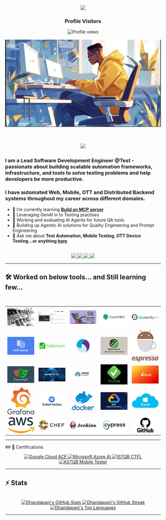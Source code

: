 <div align="center">
  <img src="https://media.giphy.com/media/hvRJCLFzcasrR4ia7z/giphy.gif" width="40px" />
  <h3>Profile Visitors</h3>
  <img src="https://komarev.com/ghpvc/?username=rdhandapani88&color=blue&style=flat-square" alt="Profile views" />
</div>
<br>

<img src="https://github.com/rdhandapani88/rdhandapani88/blob/main/developer.png" alt="Banner of a developer sitting in front of a desk">

<br>
<h1 align="center">
    <img src="https://readme-typing-svg.herokuapp.com/?font=Inter&size=48&center=true&vCenter=true&width=500&height=70&color=4493F8&duration=4000&lines=Hi+There!+👋;+I'm+Dhandapani+!;" />
</h1>

### I am a Lead Software Development Engineer @Test - passionate about building scalable automation frameworks, infrastructure, and tools to solve testing problems and help developers be more productive.
### I have automated Web, Mobile, OTT and Distributed Backend systems throughout my career across different domains.

- 🌱 I’m currently learning **[Build an MCP server](https://modelcontextprotocol.io/quickstart/server)**
- 🌱 Leveraging GenAI in to Testing practises
- 🌱 Working and evaluating AI Agents for future QA tools
- 🌱 Building up Agentic AI solutions for Quality Engineering and Prompt Engineering
- 💬 Ask me about **Test Automation, Mobile Testing, OTT Device Testing...or anything [here](https://github.com/rdhandapani88/rdhandapani88/issues)**

<br>

<div align="center">
  <a href="rdhandapani88@gmail.com">
    <img src="https://img.shields.io/badge/Gmail-333333?style=for-the-badge&logo=gmail&logoColor=red" />
  </a>
  <a href="https://www.linkedin.com/in/dhandapani-r-b6550b119/" target="_blank">
    <img src="https://img.shields.io/badge/LinkedIn-0077B5?style=for-the-badge&logo=linkedin&logoColor=white" target="_blank" />
  </a>
  <a href="https://medium.com/@rdhandapani88" target="_blank">
    <img src="https://img.shields.io/badge/Medium-000000?style=for-the-badge&logo=medium&logoColor=white" target="_blank" />
  </a>
  <a href="https://huggingface.co/Dhanda88" target="_blank">
    <img src="https://img.shields.io/badge/HuggingFace-1e1f26?style=for-the-badge&logo=huggingface&logoColor=yellow" target="_blank" />
 </a>
</div>

<hr>

## 🛠️ Worked on below tools... and Still learning few...

<br>

<div align="center">

<table>
  <tr>
    <td><img src="https://github.com/rdhandapani88/rdhandapani88/blob/main/MobileCloud.jpg" width="120"/></td>
    <td><img src="https://github.com/rdhandapani88/rdhandapani88/blob/main/img1.png" width="120"/></td>
    <td><img src="https://github.com/rdhandapani88/rdhandapani88/blob/main/img2.png" width="120"/></td>
    <td><img src="https://github.com/rdhandapani88/rdhandapani88/blob/main/cucumber.jpeg" width="120"/></td>
    <td><img src="https://github.com/rdhandapani88/rdhandapani88/blob/main/serenity.png" width="120"/></td>
  </tr>
  <tr>
    <td><img src="https://github.com/rdhandapani88/rdhandapani88/blob/main/mcp.png" width="120"/></td>
    <td><img src="https://github.com/rdhandapani88/rdhandapani88/blob/main/selenium_logo.webp" width="120"/></td>
    <td><img src="https://github.com/rdhandapani88/rdhandapani88/blob/main/appium.webp" width="120"/></td>
    <td><img src="https://github.com/rdhandapani88/rdhandapani88/blob/main/rest.png" width="120"/></td>
    <td><img src="https://github.com/rdhandapani88/rdhandapani88/blob/main/espression.png" width="120"/></td>
  </tr>
  <tr>
    <td><img src="https://github.com/rdhandapani88/rdhandapani88/blob/main/play.png" width="120"/></td>
    <td><img src="https://github.com/rdhandapani88/rdhandapani88/blob/main/agenticai.jpg" width="120"/></td>
    <td><img src="https://github.com/rdhandapani88/rdhandapani88/blob/main/copilot.jpg" width="120"/></td>
    <td><img src="https://github.com/rdhandapani88/rdhandapani88/blob/main/xcui.jpeg" width="120"/></td>
    <td><img src="https://github.com/rdhandapani88/rdhandapani88/blob/main/swift.webp" width="120"/></td>
  </tr>
  <tr>
    <td><img src="https://github.com/rdhandapani88/rdhandapani88/blob/main/grafana.jpeg" width="120"/></td>
    <td><img src="https://github.com/rdhandapani88/rdhandapani88/blob/main/kubernates.png" width="120"/></td>
    <td><img src="https://github.com/rdhandapani88/rdhandapani88/blob/main/docker_facebook_share.png" width="120"/></td>
    <td><img src="https://github.com/rdhandapani88/rdhandapani88/blob/main/gcp.svg" width="120"/></td>
    <td><img src="https://github.com/rdhandapani88/rdhandapani88/blob/main/Azure.png" width="120"/></td>
  </tr>
  <tr>
    <td><img src="https://github.com/rdhandapani88/rdhandapani88/blob/main/aws.png" width="120"/></td>
    <td><img src="https://github.com/rdhandapani88/rdhandapani88/blob/main/chef-logo.png" width="120"/></td>
    <td><img src="https://github.com/rdhandapani88/rdhandapani88/blob/main/jenkins.png" width="120"/></td>
    <td><img src="https://github.com/rdhandapani88/rdhandapani88/blob/main/cypress.png" width="120"/></td>
    <td><img src="https://github.com/rdhandapani88/rdhandapani88/blob/main/github.png" width="120"/></td>
  </tr>
</table>

</div>
<hr>

<div>
## 📜 Certifications  

<p align="center">
  <a href="https://www.credly.com/badges/2f30d759-30bb-4ebe-9087-11a091792356/public_url">
    <img src="https://img.shields.io/badge/Google%20Cloud-Associate%20Cloud%20Engineer-blue?logo=googlecloud&logoColor=white&style=for-the-badge" alt="Google Cloud ACE"/>
  </a>
  
  <a href="https://learn.microsoft.com/en-us/users/dhandapanirajendaran-9687/credentials/f8c9f1b8ef1e018d">
    <img src="https://img.shields.io/badge/Microsoft%20Azure-AI%20Fundamentals-0078D4?logo=microsoftazure&logoColor=white&style=for-the-badge" alt="Microsoft Azure AI"/>
  </a>
  
  <a href="https://atsqa.org/certified-testers/profile/179c9404001142f191df22ca1bedbb28">
    <img src="https://img.shields.io/badge/ISTQB-CTFL%20v4.0-red?style=for-the-badge" alt="ISTQB CTFL"/>
  </a>
  
  <a href="https://atsqa.org/certified-testers/profile/179c9404001142f191df22ca1bedbb28">
    <img src="https://img.shields.io/badge/ASTQB-Mobile%20Tester-FF6F00?style=for-the-badge" alt="ASTQB Mobile Tester"/>
  </a>
</p>


</div>

<hr>

<div>

## ⚡️ Stats

<br>

<div align="center">

  <!-- GitHub Overall Stats -->
  <a href="https://github.com/rdhandapani88">
    <img width="380" src="https://github-readme-stats.vercel.app/api?username=rdhandapani88&theme=transparent&count_private=true&show_icons=true&rank_icon=github&locale=en&cache_buster=1" alt="Dhandapani's GitHub Stats" />
  </a>

  <!-- GitHub Streak Stats -->
  <a href="https://github.com/rdhandapani88">
    <img width="380" src="https://github-readme-streak-stats.herokuapp.com/?user=rdhandapani88&theme=transparent&count_private=true&border_radius=10&locale=en&cache_buster=1" alt="Dhandapani's GitHub Streak" />
  </a>

  <!-- Most Used Languages -->
  <a href="https://github.com/rdhandapani88?tab=repositories">
    <img width="350" src="https://github-readme-stats.vercel.app/api/top-langs?username=rdhandapani88&theme=transparent&layout=donut&hide=css&langs_count=8&border_radius=10&show_icons=true&locale=en&cache_buster=1" alt="Dhandapani's Top Languages" />
  </a>

</div>


<hr>

</div>
